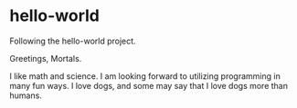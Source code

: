 # hello-world
Following the hello-world project.

Greetings, Mortals.

I like math and science.
I am looking forward to utilizing programming in many fun ways.
I love dogs, and some may say that I love dogs more than humans.
